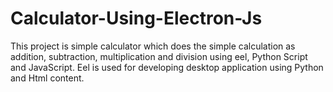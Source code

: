 # Calculator-Using-Electron-Js
This project is simple calculator which does the simple calculation as addition, subtraction, multiplication and division using eel, Python Script and JavaScript. Eel is used for developing desktop application using Python and Html content.
